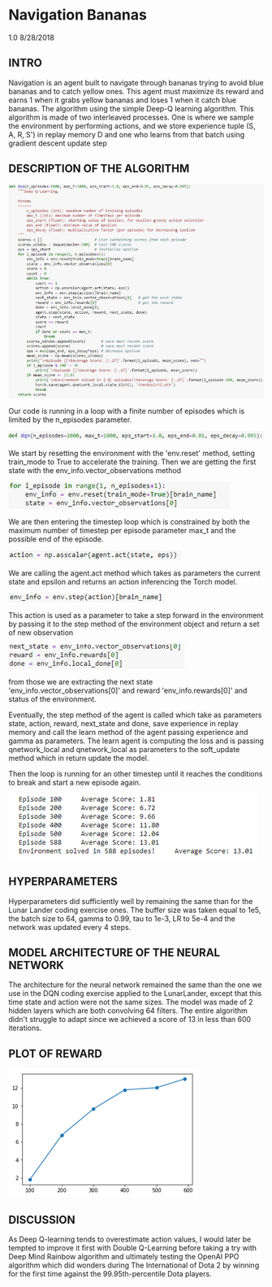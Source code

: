 # Navigation Bananas
1.0 8/28/2018

INTRO
-----------

Navigation is an agent built to navigate through bananas trying to avoid blue bananas and to catch yellow ones.
This agent must maximize its reward and earns 1 when it grabs yellow bananas and loses 1 when it catch blue bananas.
The algorithm using the simple Deep-Q learning algorithm. This algorithm is made of two interleaved processes. One is where we sample the environment by performing actions, and we store experience tuple (S, A, R, S') in replay memory D and one who learns from that batch using gradient descent update step

## DESCRIPTION OF THE ALGORITHM

![image0](./misc/image0.png)

Our code is running in a loop with a finite number of episodes which is limited by the n_episodes parameter.

![image1](./misc/image1.png)

We start by resetting the environment with the 'env.reset' method, setting train_mode to True to accelerate the training.
Then we are getting the first state with the env_info.vector_observations method

![image2](./misc/image2.png)

We are then entering the timestep loop which is constrained by both the maximum number of timestep per episode parameter max_t and the possible end of the episode.

![image3](./misc/image3.png)

We are calling the agent.act method which takes as parameters the current state and epsilon and returns an action inferencing the Torch model.

![image4](./misc/image4.png)

This action is used as a parameter to take a step forward in the environment by passing it to the step method of the environment object and return a set of new observation

![image5](./misc/image5.png)

from those we are extracting the next state 'env_info.vector_observations[0]' and reward 'env_info.rewards[0]' and status of the environment.

Eventually, the step method of the agent is called which take as parameters state, action, reward, next_state and done, save experience in replay memory and call the learn method of the agent passing experience and gamma as parameters. The learn agent is computing the loss and is passing qnetwork_local and qnetwork_local as parameters to the soft_update method which in return update the model.

Then the loop is running for an other timestep until it reaches the conditions to break and start a new episode again.

![image6](./misc/image6.png)

## HYPERPARAMETERS

Hyperparameters did sufficiently well by remaining the same than for the Lunar Lander coding exercise ones. The buffer size was taken equal to 1e5, the batch size to 64, gamma to 0.99, tau to 1e-3, LR to 5e-4 and the network was updated every 4 steps.

## MODEL ARCHITECTURE OF THE NEURAL NETWORK

The architecture for the neural network remained the same than the one we use in the DQN coding exercise applied to the LunarLander, except that this time state and action were not the same sizes. The model was made of 2 hidden layers which are both convolving 64 filters. The entire algorithm didn't struggle to adapt since we achieved a score of 13 in less than 600 iterations.

## PLOT OF REWARD

![image7](./misc/image7.png)

## DISCUSSION

As Deep Q-learning tends to overestimate action values, I would later be tempted to improve it first with Double Q-Learning before taking a try with Deep Mind Rainbow algorithm and ultimately testing the OpenAI PPO algorithm which did wonders during The International of Dota 2 by winning for the first time against the 99.95th-percentile Dota players.
